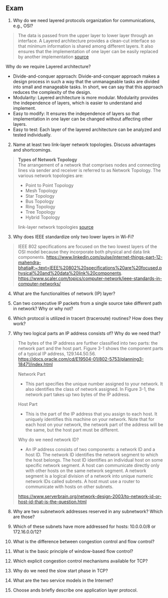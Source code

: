 ## Exam 

1. Why do we need layered protocols organization for communications, e.g., OSI?
> The data is passed from the upper layer to lower layer through an interface. A Layered architecture provides a clean-cut interface so that minimum information is shared among different layers. It also ensures that the implementation of one layer can be easily replaced by another implementation [source](https://www.javatpoint.com/computer-network-models#:~:text=A%20Layered%20architecture%20provides%20a,is%20known%20as%20network%20architecture)
> 
Why do we require Layered architecture?
 - Divide-and-conquer approach: Divide-and-conquer approach makes a design process in such a way that the unmanageable tasks are divided into small and manageable tasks. In short, we can say that this approach reduces the complexity of the design.
 - Modularity: Layered architecture is more modular. Modularity provides the independence of layers, which is easier to understand and implement.
 - Easy to modify: It ensures the independence of layers so that implementation in one layer can be changed without affecting other layers.
 - Easy to test: Each layer of the layered architecture can be analyzed and tested individually.

2. Name at least two link-layer network topologies. Discuss advantages and shortcomings.
> **Types of Network Topology**  
> The arrangement of a network that comprises nodes and connecting lines via sender and receiver is referred to as Network Topology. The various network topologies are:
> - Point to Point Topology
> - Mesh Topology
> - Star Topology
> - Bus Topology
> - Ring Topology
> - Tree Topology
> - Hybrid Topology
>  
> link-layer network topologies [source](https://www.geeksforgeeks.org/types-of-network-topology/) 

3. Why does IEEE standardize only two lower layers in Wi-Fi?
> IEEE 802 specifications are focused on the two lowest layers of the OSI model because they incorporate both physical and data link components.
> https://www.linkedin.com/pulse/internet-things-part-12-mahendra-bhatia#:~:text=IEEE%20802%20specifications%20are%20focused,physical%20and%20data%20link%20components.  
> https://www.scaler.com/topics/computer-network/ieee-standards-in-computer-networks/

4. What are the functionalities of network (IP) layer?
>

5. Can two consecutive IP packets from a single source take different path in network?
Why or why not?
>

6. Which protocol is utilized in tracert (traceroute) routines? How does they work?
>

7. Why two logical parts an IP address consists of? Why do we need that?
> The bytes of the IP address are further classified into two parts: the network part and the host part. Figure 3-1 shows the component parts of a typical IP address, 129.144.50.56.
> https://docs.oracle.com/cd/E19504-01/802-5753/planning3-18471/index.html
>  
> Network Part  
> - This part specifies the unique number assigned to your network. It also identifies the class of network assigned. In Figure 3-1, the network part takes up two bytes of the IP address.
>
> Host Part
> - This is the part of the IP address that you assign to each host. It uniquely identifies this machine on your network. Note that for each host on your network, the network part of the address will be the same, but the host part must be different.
>  
> Why do we need network ID?
> - An IP address consists of two components: a network ID and a host ID. The network ID identifies the network segment to which the host belongs. The host ID identifies an individual host on some specific network segment. A host can communicate directly only with other hosts on the same network segment. A network segment is a logical division of a network into unique numeric network IDs called subnets. A host must use a router to communicate with hosts on other subnets.
> 
> https://www.serverbrain.org/network-design-2003/to-network-id-or-host-id-that-is-the-question.html

8. Why are two subnetwork addresses reserved in any subnetwork? Which are those?
> 

9. Which of these subnets have more addressed for hosts: 10.0.0.0/8 or 172.16.0.0/12?
>

10. What is the difference between congestion control and flow control?
>

11. What is the basic principle of window-based flow control?
>

12. Which explicit congestion control mechanisms available for TCP?
>

13. Why do we need the slow start phase in TCP?
>

14. What are the two service models in the Internet?
>

15. Choose ands briefly describe one application layer protocol.
> 
